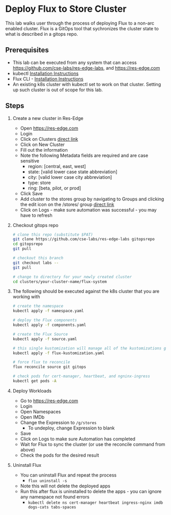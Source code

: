# Deploy Flux to Store Cluster

This lab walks user through the process of deploying Flux to a non-arc enabled cluster.  Flux is a GitOps tool that sychronizes the cluster state to what is described in a gitops repo.

## Prerequisites

- This lab can be executed from any system that can access <https://github.com/cse-labs/res-edge-labs>, and <https://res-edge.com>
- kubectl [Installation Instructions](https://kubernetes.io/docs/tasks/tools/#kubectl)
- Flux CLI - [Installation Instructions](https://fluxcd.io/flux/installation/#install-the-flux-cli)
- An existing k8s cluster with kubectl set to work on that cluster. Setting up such cluster is out of scope for this lab.

## Steps

1. Create a new cluster in Res-Edge

    - Open <https://res-edge.com>
    - Login
    - Click on Clusters [direct link](https://res-edge.com/clusters)
    - Click on New Cluster
    - Fill out the information
    - Note the following Metadata fields are required and are case sensitive
      - region: [central, east, west]
      - state: [valid lower case state abbreviation]
      - city: [valid lower case city abbreviation]
      - type: store
      - ring: [beta, pilot, or prod]
    - Click Save
    - Add cluster to the stores group by navigating to Groups and clicking the edit icon on the /stores/ group [direct link](https://res-edge.com/group?id=4)
    - Click on Logs - make sure automation was successful - you may have to refresh

2. Checkout gitops repo

    ```bash
    # clone this repo (substitute $PAT)
    git clone https://github.com/cse-labs/res-edge-labs gitopsrepo
    cd gitopsrepo
    git pull

    # checkout this branch
    git checkout labs --
    git pull

    # change to directory for your newly created cluster
    cd clusters/your-cluster-name/flux-system
    ```

3. The following should be executed against the k8s cluster that you are working with

    ```bash
    # create the namespace
    kubectl apply -f namespace.yaml

    # deploy the Flux components
    kubectl apply -f components.yaml

    # create the Flux Source
    kubectl apply -f source.yaml

    # this single kustomization will manage all of the kustomizations generated by Res-Edge-Automation
    kubectl apply -f flux-kustomization.yaml

    # force flux to reconcile
    flux reconcile source git gitops

    # check pods for cert-manager, heartbeat, and ngninx-ingress
    kubectl get pods -A
    ```

4. Deploy Workloads
    - Go to <https://res-edge.com>
    - Login
    - Open Namespaces
    - Open IMDb
    - Change the Expression to `/g/stores`
      - To undeploy, change Expression to blank
    - Save
    - Click on Logs to make sure Automation has completed
    - Wait for Flux to sync the cluster (or use the reconcile command from above)
    - Check the pods for the desired result

5. Uninstall Flux

    - You can uninstall Flux and repeat the process
      - `flux uninstall -s`
    - Note this will not delete the deployed apps
    - Run this after flux is uninstalled to delete the apps - you can ignore any namespace not found errors
      - `kubectl delete ns cert-manager heartbeat ingress-nginx imdb dogs-cats tabs-spaces`
